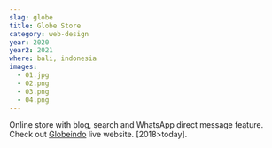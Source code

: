```yaml
---
slag: globe
title: Globe Store
category: web-design
year: 2020
year2: 2021
where: bali, indonesia
images:
  - 01.jpg
  - 02.png
  - 03.png
  - 04.png
---
```


Online store with blog, search and WhatsApp direct message feature.
Check out [Globeindo](https://globeindo.com) live website.
[2018>today].
